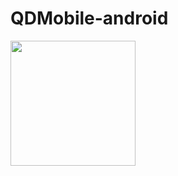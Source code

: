 # QDMobile-android

<img src="https://github.com/simonyang81/QDMobile-android/raw/master/screenshots/screenshot_home_pager.png" width="200px" />
